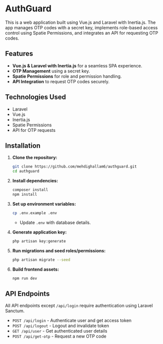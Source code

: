 # AuthGuard

This is a web application built using Vue.js and Laravel with Inertia.js. The app manages OTP codes with a secret key, implements role-based access control using Spatie Permissions, and integrates an API for requesting OTP codes.

## Features

- **Vue.js & Laravel with Inertia.js** for a seamless SPA experience.
- **OTP Management** using a secret key.
- **Spatie Permissions** for role and permission handling.
- **API Integration** to request OTP codes securely.

## Technologies Used

- Laravel
- Vue.js
- Inertia.js
- Spatie Permissions
- API for OTP requests

## Installation

1. **Clone the repository:**

    ```sh
    git clone https://github.com/mehdighallam6/authguard.git
    cd authguard
    ```

2. **Install dependencies:**

    ```sh
    composer install
    npm install
    ```

3. **Set up environment variables:**

    ```sh
    cp .env.example .env
    ```

    - Update `.env` with database details.

4. **Generate application key:**

    ```sh
    php artisan key:generate
    ```

5. **Run migrations and seed roles/permissions:**

    ```sh
    php artisan migrate --seed
    ```

6. **Build frontend assets:**

    ```sh
    npm run dev
    ```

## API Endpoints

All API endpoints except `/api/login` require authentication using Laravel Sanctum.

- `POST /api/login` - Authenticate user and get access token
- `POST /api/logout` - Logout and invalidate token
- `GET /api/user` - Get authenticated user details
- `POST /api/get-otp` - Request a new OTP code
